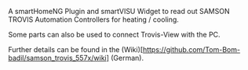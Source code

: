 A smartHomeNG Plugin and smartVISU Widget to read out SAMSON TROVIS Automation Controllers for heating / cooling.

Some parts can also be used to connect Trovis-View with the PC.

Further details can be found in the (Wiki)[https://github.com/Tom-Bom-badil/samson_trovis_557x/wiki] (German).
